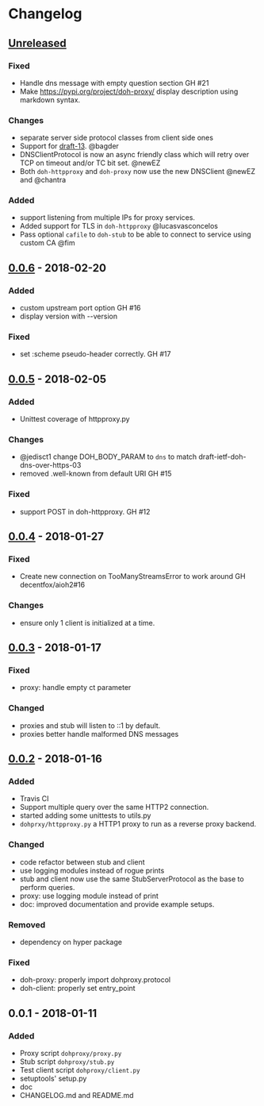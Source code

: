 # Changelog

## [Unreleased]

### Fixed
- Handle dns message with empty question section GH #21
- Make https://pypi.org/project/doh-proxy/ display description using markdown syntax.

### Changes
- separate server side protocol classes from client side ones
- Support for [draft-13](https://tools.ietf.org/html/draft-ietf-doh-dns-over-https-13). @bagder
- DNSClientProtocol is now an async friendly class which will retry over TCP on timeout and/or TC bit set. @newEZ
- Both `doh-httpproxy` and `doh-proxy` now use the new DNSClient @newEZ and @chantra

### Added
- support listening from multiple IPs for proxy services.
- Added support for TLS in `doh-httpproxy` @lucasvasconcelos
- Pass optional `cafile` to `doh-stub` to be able to connect to service using custom CA @fim

## [0.0.6] - 2018-02-20

### Added
- custom upstream port option GH #16
- display version with --version

### Fixed
- set :scheme pseudo-header correctly.  GH #17

## [0.0.5] - 2018-02-05

### Added
- Unittest coverage of httpproxy.py

### Changes
- @jedisct1 change DOH_BODY_PARAM to `dns` to match draft-ietf-doh-dns-over-https-03
- removed .well-known from default URI GH #15

### Fixed
- support POST in doh-httpproxy. GH #12


## [0.0.4] - 2018-01-27

### Fixed
- Create new connection on TooManyStreamsError to work around GH decentfox/aioh2#16

### Changes
- ensure only 1 client is initialized at a time.

## [0.0.3] - 2018-01-17

### Fixed
- proxy: handle empty ct parameter

### Changed
- proxies and stub will listen to ::1 by default.
- proxies better handle malformed DNS messages

## [0.0.2] - 2018-01-16
### Added
- Travis CI
- Support multiple query over the same HTTP2 connection.
- started adding some unittests to utils.py
- `dohprxy/httpproxy.py` a HTTP1 proxy to run as a reverse proxy backend.

### Changed
- code refactor between stub and client
- use logging modules instead of rogue prints
- stub and client now use the same StubServerProtocol as the base to perform
  queries.
- proxy: use logging module instead of print
- doc: improved documentation and provide example setups.

### Removed
- dependency on hyper package

### Fixed
- doh-proxy: properly import dohproxy.protocol
- doh-client: properly set entry_point


## 0.0.1 - 2018-01-11
### Added
- Proxy script `dohproxy/proxy.py`
- Stub script `dohproxy/stub.py`
- Test client script `dohproxy/client.py`
- setuptools' setup.py
- doc
- CHANGELOG.md and README.md

[Unreleased]: https://github.com/facebookexperimental/doh-proxy/compare/v0.0.6...HEAD
[0.0.6]: https://github.com/facebookexperimental/doh-proxy/compare/v0.0.5...v0.0.6
[0.0.5]: https://github.com/facebookexperimental/doh-proxy/compare/v0.0.4...v0.0.5
[0.0.4]: https://github.com/facebookexperimental/doh-proxy/compare/v0.0.3...v0.0.4
[0.0.3]: https://github.com/facebookexperimental/doh-proxy/compare/v0.0.2...v0.0.3
[0.0.2]: https://github.com/facebookexperimental/doh-proxy/compare/v0.0.1...v0.0.2
